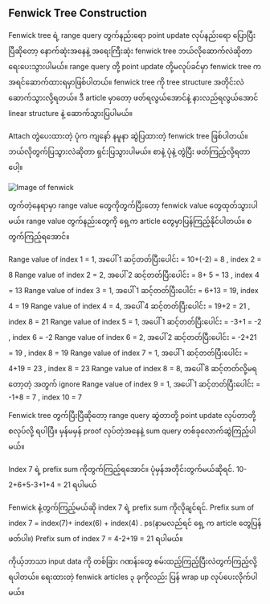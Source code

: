 ## Fenwick Tree Construction

Fenwick tree ရဲ့ range query တွက်နည်းရော point update လုပ်နည်းရော ပြောပြီးပြီဆိုတော့ နောက်ဆုံးအနေနဲ့ အရေးကြီးဆုံး fenwick tree ဘယ်လိုဆောက်လဲဆိုတာ ရေးပေးသွားပါမယ်။ range query တို့ point update တို့မလုပ်ခင်မှာ fenwick tree က အရင်ဆောက်ထားရမှာဖြစ်ပါတယ်။ fenwick tree ကို tree structure အတိုင်းလဲ ဆောက်သွားလို့ရတယ်။ ဒီ article မှာတော့ ဖတ်ရလွယ်အောင်နဲ့ နားလည်ရလွယ်အောင် linear structure နဲ့ ဆောက်သွားပြပါမယ်။

Attach တွဲပေးထားတဲ့ ပုံက ကျနော် နမူနာ ဆွဲပြထားတဲ့ fenwick tree ဖြစ်ပါတယ်။ ဘယ်လိုတွက်ပြသွားလဲဆိုတာ ရှင်းပြသွားပါမယ်။ စာနဲ့ ပုံနဲ့ တွဲပြီး ဖတ်ကြည့်လို့ရတာပေါ့။

![Image of fenwick](https://raw.githubusercontent.com/HlaingTinHtun/Data-Structure-Algorithm-In-Burmese/master/assets/fenwick(binary%20indexed%20tree)/fenwick%20tree%20construction.png)

တွက်တဲ့နေရာမှာ range value တွေကိုတွက်ပြီးတော့ fenwick value တွေထုတ်သွားပါမယ်။ range value တွက်နည်းတွေကို ရှေ့က article တွေမှာပြန်ကြည့်နိုင်ပါတယ်။ စတွက်ကြည့်ရအောင်။

Range value of index 1 = 1, အပေါ် 1 ဆင့်တတ်ပြီးပေါင်း = 10+(-2) = 8 , index 2 = 8
Range value of index 2 = 2, အပေါ် 2 ဆင့်တတ်ပြီးပေါင်း = 8+ 5 = 13 , index 4 = 13
Range value of index 3 = 1, အပေါ် 1 ဆင့်တတ်ပြီးပေါင်း = 6+13 = 19, index 4 = 19
Range value of index 4 = 4, အပေါ် 4 ဆင့်တတ်ပြီးပေါင်း = 19+2 = 21 , index 8 = 21
Range value of index 5 = 1, အပေါ် 1 ဆင့်တတ်ပြီးပေါင်း = -3+1 = -2 , index 6 = -2
Range value of index 6 = 2, အပေါ် 2 ဆင့်တတ်ပြီးပေါင်း = -2+21 = 19 , index 8 = 19
Range value of index 7 = 1, အပေါ် 1 ဆင့်တတ်ပြီးပေါင်း = 4+19 = 23 , index 8 = 23
Range value of index 8 = 8, အပေါ် 8 ဆင့်တတ်လို့မရတော့တဲ့ အတွက် ignore
Range value of index 9 = 1, အပေါ် 1 ဆင့်တတ်ပြီးပေါင်း = -1+8 = 7 , index 10 = 7

Fenwick tree တွက်ပြီးပြီဆိုတော့ range query ဆွဲတာတို့ point update လုပ်တာတို့ စလုပ်လို့ ရပါပြီ။ မှန်မမှန် proof လုပ်တဲ့အနေနဲ့ sum query တစ်ခုလောက်ဆွဲကြည့်ပါမယ်။

Index 7 ရဲ့ prefix sum ကိုတွက်ကြည့်ရအောင်။ ပုံမှန်အတိုင်းတွက်မယ်ဆိုရင်.
10-2+6+5-3+1+4 = 21 ရပါမယ်

Fenwick နဲ့တွက်ကြည့်မယ်ဆို index 7 ရဲ့ prefix sum ကိုလိုချင်ရင်.
Prefix sum of index 7 = index(7)+ index(6) + index(4) . ps(နာမလည်ရင် ရှေ့ က article တွေပြန်ဖတ်ပါ။)
Prefix sum of index 7 = 4-2+19 = 21 ရပါမယ်။

ကိုယ့်ဘာသာ input data ကို တစ်ခြား ဂဏန်းတွေ စမ်းထည့်ကြည့်ပြီးလဲတွက်ကြည့်လို့ရပါတယ်။ ရေးထားတဲ့ fenwick articles ၃ ခုကိုလည်း ပြန် wrap up လုပ်ပေးလိုက်ပါမယ်။
